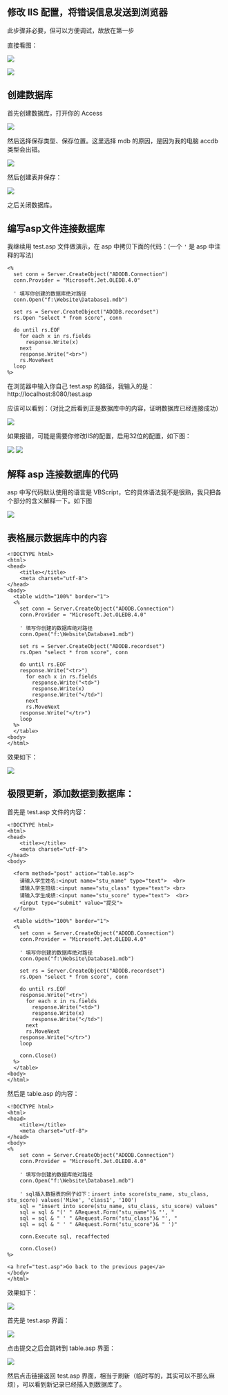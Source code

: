 ## 修改 IIS 配置，将错误信息发送到浏览器

此步骤非必要，但可以方便调试，故放在第一步

直接看图：

![](./img/asp1.png)

![](./img/asp2.png)

## 创建数据库

首先创建数据库，打开你的 Access

![](./img/asp3.png)

然后选择保存类型、保存位置。这里选择 mdb 的原因，是因为我的电脑 accdb 类型会出错。

![](./img/asp4.png)

然后创建表并保存：

![](./img/asp5.png)

之后关闭数据库。

## 编写asp文件连接数据库

我继续用 test.asp 文件做演示，在 asp 中拷贝下面的代码：(一个 `'` 是 asp 中注释的写法)

```
<%
  set conn = Server.CreateObject("ADODB.Connection")
  conn.Provider = "Microsoft.Jet.OLEDB.4.0"

  ' 填写你创建的数据库绝对路径
  conn.Open("f:\Website\Database1.mdb")

  set rs = Server.CreateObject("ADODB.recordset")
  rs.Open "select * from score", conn

  do until rs.EOF
    for each x in rs.fields
      response.Write(x)
    next
    response.Write("<br>")
    rs.MoveNext
  loop
%>
```

在浏览器中输入你自己 test.asp 的路径，我输入的是：http://localhost:8080/test.asp

应该可以看到：（对比之后看到正是数据库中的内容，证明数据库已经连接成功）

![](./img/asp6.png)

如果报错，可能是需要你修改IIS的配置，启用32位的配置，如下图：

![](./img/asp7.png)
![](./img/asp8.png)

## 解释 asp 连接数据库的代码

asp 中写代码默认使用的语言是 VBScript，它的具体语法我不是很熟，我只把各个部分的含义解释一下。如下图

![](./img/asp9.png)

## 表格展示数据库中的内容

```
<!DOCTYPE html>
<html>
<head>
    <title></title>
    <meta charset="utf-8">
</head>
<body>
  <table width="100%" border="1">
  <%
    set conn = Server.CreateObject("ADODB.Connection")
    conn.Provider = "Microsoft.Jet.OLEDB.4.0"

    ' 填写你创建的数据库绝对路径
    conn.Open("f:\Website\Database1.mdb")

    set rs = Server.CreateObject("ADODB.recordset")
    rs.Open "select * from score", conn

    do until rs.EOF
    response.Write("<tr>")
      for each x in rs.fields
        response.Write("<td>")
        response.Write(x)
        response.Write("</td>")
      next
      rs.MoveNext
    response.Write("</tr>")
    loop
  %>
  </table>
<body>
</html>
```

效果如下：

![](./img/asp10.png)

## 极限更新，添加数据到数据库：

首先是 test.asp 文件的内容：

```
<!DOCTYPE html>
<html>
<head>
    <title></title>
    <meta charset="utf-8">
</head>
<body>

  <form method="post" action="table.asp">
    请输入学生姓名:<input name="stu_name" type="text">  <br>
    请输入学生班级:<input name="stu_class" type="text"> <br>
    请输入学生成绩:<input name="stu_score" type="text">  <br>
    <input type="submit" value="提交">
  </form>
  
  <table width="100%" border="1">
  <%
    set conn = Server.CreateObject("ADODB.Connection")
    conn.Provider = "Microsoft.Jet.OLEDB.4.0"

    ' 填写你创建的数据库绝对路径
    conn.Open("f:\Website\Database1.mdb")

    set rs = Server.CreateObject("ADODB.recordset")
    rs.Open "select * from score", conn

    do until rs.EOF
    response.Write("<tr>")
      for each x in rs.fields
        response.Write("<td>")
        response.Write(x)
        response.Write("</td>")
      next
      rs.MoveNext
    response.Write("</tr>")
    loop

    conn.Close()
  %>
  </table>
<body>
</html>
```

然后是 table.asp 的内容：

```
<!DOCTYPE html>
<html>
<head>
    <title></title>
    <meta charset="utf-8">
</head>
<body>
<%
    set conn = Server.CreateObject("ADODB.Connection")
    conn.Provider = "Microsoft.Jet.OLEDB.4.0"

    ' 填写你创建的数据库绝对路径
    conn.Open("f:\Website\Database1.mdb")

    ' sql插入数据表的例子如下：insert into score(stu_name, stu_class, stu_score) values('Mike', 'class1', '100')
    sql = "insert into score(stu_name, stu_class, stu_score) values"
    sql = sql & "(' " &Request.Form("stu_name")& "', "
    sql = sql & " ' " &Request.Form("stu_class")& "', "
    sql = sql & " ' " &Request.Form("stu_score")& " ')"

    conn.Execute sql, recaffected

    conn.Close()
%>

<a href="test.asp">Go back to the previous page</a>
</body>
</html>
```

效果如下：

![](./img/asp11.png)

首先是 test.asp 界面：

![](./img/asp12.png)

点击提交之后会跳转到 table.asp 界面：

![](./img/asp13.png)

然后点击链接返回 test.asp 界面，相当于刷新（临时写的，其实可以不那么麻烦），可以看到新记录已经插入到数据库了。
